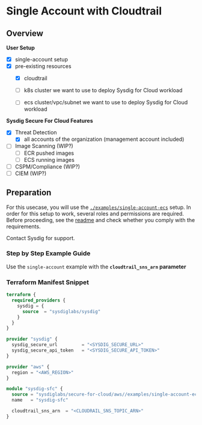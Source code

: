 # Single Account with Cloudtrail

## Overview

**User Setup**

- [X] single-account setup
- [X] pre-existing resources
  - [X] cloudtrail
  - [ ] k8s cluster we want to use to deploy Sysdig for Cloud workload
  - [ ] ecs cluster/vpc/subnet we want to use to deploy Sysdig for Cloud workload


**Sysdig Secure For Cloud Features**

- [X] Threat Detection
  - [X] all accounts of the organization (management account included)
- [ ] Image Scanning (WIP?)
  - [ ] ECR pushed images
  - [ ] ECS running images
- [ ] CSPM/Compliance (WIP?)
- [ ] CIEM (WIP?)

## Preparation

For this usecase, you will use the [`./examples/single-account-ecs`](../../examples/single-account-ecs/README.md)  setup. In order for this setup to work, several roles and permissions are required. Before proceeding, see the [readme](../../examples/single-account-ecs/README.md)  and check whether you comply with the requirements.

Contact Sysdig for support.


### Step by Step Example Guide

Use the `single-account` example with the **`cloudtrail_sns_arn` parameter**

<!--
manual testing pre-requirements

0.1 Cloudtrail must exist. To be deployed on a separated terraform state

```
provider "aws" {
region = var.region
}

module "utils_cloudtrail" {
  source = "sysdiglabs/secure-for-cloud/aws//modules/infrastructure/cloudtrail"
  name   = "cloudtrail-test"
}
```

If cloudtrail is in another account
 {
      "Sid": "AllowCrossAccountSNSSubscription,
      "Effect": "Allow",
      "Principal": {
        "AWS": "arn:aws:iam::account-member:user/<SPECIFIC_USER>"
        # or
        #"AWS": "arn:aws:iam::account-member:root"
      },
      "Action": "sns:Subscribe",
      "Resource": "<CLOUDTRAIL_SNS_ARN>"
    }

-->


### Terraform Manifest Snippet

```terraform
terraform {
  required_providers {
    sysdig = {
      source  = "sysdiglabs/sysdig"
    }
  }
}

provider "sysdig" {
  sysdig_secure_url         = "<SYSDIG_SECURE_URL>"
  sysdig_secure_api_token   = "<SYSDIG_SECURE_API_TOKEN>"
}

provider "aws" {
  region = "<AWS_REGION>"
}

module "sysdig-sfc" {
  source = "sysdiglabs/secure-for-cloud/aws//examples/single-account-ecs"
  name   = "sysdig-sfc"

  cloudtrail_sns_arn  = "<CLOUDRAIL_SNS_TOPIC_ARN>"
}
```
